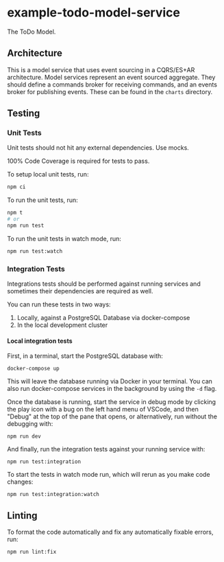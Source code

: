 # example-todo-model-service

The ToDo Model.

## Architecture

This is a model service that uses event sourcing in a CQRS/ES+AR architecture. Model services represent an event sourced aggregate. They should define a commands broker for receiving commands, and an events broker for publishing events. These can be found in the `charts` directory.

## Testing

### Unit Tests

Unit tests should not hit any external dependencies. Use mocks. 

100% Code Coverage is required for tests to pass.

To setup local unit tests, run:

```bash
npm ci
```

To run the unit tests, run:

```bash
npm t
# or
npm run test
```

To run the unit tests in watch mode, run:

```bash
npm run test:watch
```

### Integration Tests

Integrations tests should be performed against running services and sometimes their dependencies are required as well.

You can run these tests in two ways:

1. Locally, against a PostgreSQL Database via docker-compose
2. In the local development cluster

#### Local integration tests

First, in a terminal, start the PostgreSQL database with:

```
docker-compose up
```

This will leave the database running via Docker in your terminal. You can also run docker-compose services in the background by using the `-d` flag.

Once the database is running, start the service in debug mode by clicking the play icon with a bug on the left hand menu of VSCode, and then "Debug" at the top of the pane that opens, or alternatively, run without the debugging with:

```
npm run dev
```

And finally, run the integration tests against your running service with:

```
npm run test:integration
```

To start the tests in watch mode run, which will rerun as you make code changes:

```
npm run test:integration:watch
```

## Linting

To format the code automatically and fix any automatically fixable errors, run:

```
npm run lint:fix
```
